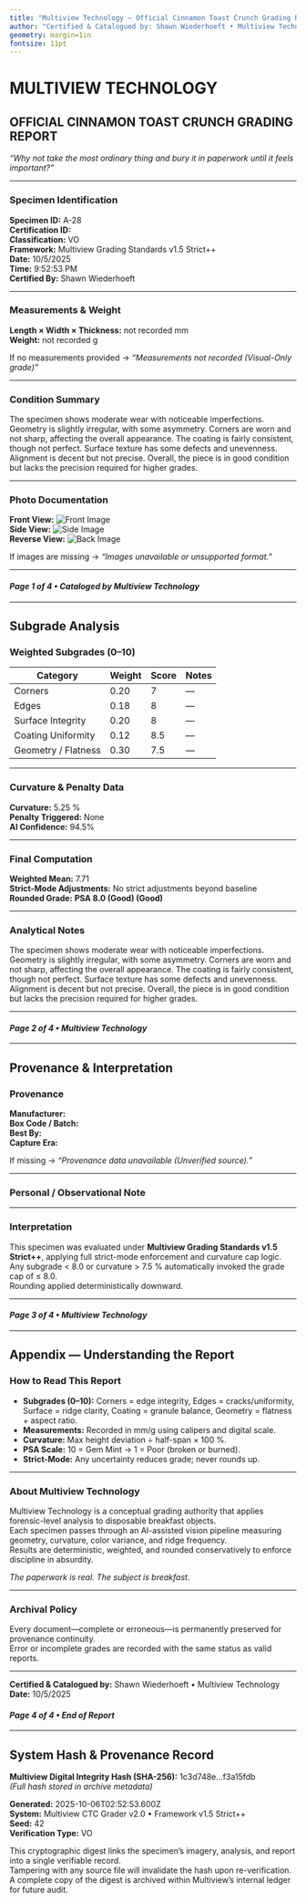 ```yaml
---
title: "Multiview Technology — Official Cinnamon Toast Crunch Grading Report"
author: "Certified & Catalogued by: Shawn Wiederhoeft • Multiview Technology"
geometry: margin=1in
fontsize: 11pt
---
```


# MULTIVIEW TECHNOLOGY  
## OFFICIAL CINNAMON TOAST CRUNCH GRADING REPORT

*“Why not take the most ordinary thing and bury it in paperwork until it feels important?”*

---

### **Specimen Identification**
**Specimen ID:** A-28  
**Certification ID:**   
**Classification:** VO  
**Framework:** Multiview Grading Standards v1.5 Strict++  
**Date:** 10/5/2025  
**Time:** 9:52:53 PM  
**Certified By:** Shawn Wiederhoeft  

---

### **Measurements & Weight**
**Length × Width × Thickness:** not recorded mm  
**Weight:** not recorded g  

If no measurements provided → *“Measurements not recorded (Visual-Only grade)”*

---

### **Condition Summary**
The specimen shows moderate wear with noticeable imperfections. Geometry is slightly irregular, with some asymmetry. Corners are worn and not sharp, affecting the overall appearance. The coating is fairly consistent, though not perfect. Surface texture has some defects and unevenness. Alignment is decent but not precise. Overall, the piece is in good condition but lacks the precision required for higher grades.

---

### **Photo Documentation**
**Front View:** ![Front Image](D:\Projects\CTC_Grading\Specimens\A-28\A-28_front.jpg)  
**Side View:** ![Side Image](D:\Projects\CTC_Grading\Specimens\A-28\A-28_side.jpg)  
**Reverse View:** ![Back Image]()  

If images are missing → *“Images unavailable or unsupported format.”*

---

#### *Page 1 of 4 • Cataloged by Multiview Technology*
<div style="page-break-after: always;"></div>

---

## **Subgrade Analysis**

### **Weighted Subgrades (0–10)**

| Category | Weight | Score | Notes |
|-----------|---------|--------|-------|
| Corners | 0.20 | 7 | — |
| Edges | 0.18 | 8 | — |
| Surface Integrity | 0.20 | 8 | — |
| Coating Uniformity | 0.12 | 8.5 | — |
| Geometry / Flatness | 0.30 | 7.5 | — |

---

### **Curvature & Penalty Data**
**Curvature:** 5.25 %  
**Penalty Triggered:** None  
**AI Confidence:** 94.5%  

---

### **Final Computation**
**Weighted Mean:** 7.71  
**Strict-Mode Adjustments:** No strict adjustments beyond baseline  
**Rounded Grade:** **PSA 8.0 (Good) (Good)**  

---

### **Analytical Notes**
The specimen shows moderate wear with noticeable imperfections. Geometry is slightly irregular, with some asymmetry. Corners are worn and not sharp, affecting the overall appearance. The coating is fairly consistent, though not perfect. Surface texture has some defects and unevenness. Alignment is decent but not precise. Overall, the piece is in good condition but lacks the precision required for higher grades.

---

#### *Page 2 of 4 • Multiview Technology*
<div style="page-break-after: always;"></div>

---

## **Provenance & Interpretation**

### **Provenance**
**Manufacturer:**   
**Box Code / Batch:**   
**Best By:**   
**Capture Era:**   

If missing → *“Provenance data unavailable (Unverified source).”*

---

### **Personal / Observational Note**


---

### **Interpretation**
This specimen was evaluated under **Multiview Grading Standards v1.5 Strict++**, applying full strict-mode enforcement and curvature cap logic.  
Any subgrade < 8.0 or curvature > 7.5 % automatically invoked the grade cap of ≤ 8.0.  
Rounding applied deterministically downward.

---

#### *Page 3 of 4 • Multiview Technology*
<div style="page-break-after: always;"></div>

---

## **Appendix — Understanding the Report**

### **How to Read This Report**
- **Subgrades (0–10):** Corners = edge integrity, Edges = cracks/uniformity, Surface = ridge clarity, Coating = granule balance, Geometry = flatness + aspect ratio.  
- **Measurements:** Recorded in mm/g using calipers and digital scale.  
- **Curvature:** Max height deviation ÷ half-span × 100 %.  
- **PSA Scale:** 10 = Gem Mint → 1 = Poor (broken or burned).  
- **Strict-Mode:** Any uncertainty reduces grade; never rounds up.  

---

### **About Multiview Technology**
Multiview Technology is a conceptual grading authority that applies forensic-level analysis to disposable breakfast objects.  
Each specimen passes through an AI-assisted vision pipeline measuring geometry, curvature, color variance, and ridge frequency.  
Results are deterministic, weighted, and rounded conservatively to enforce discipline in absurdity.  

*The paperwork is real. The subject is breakfast.*

---

### **Archival Policy**
Every document—complete or erroneous—is permanently preserved for provenance continuity.  
Error or incomplete grades are recorded with the same status as valid reports.  

---

**Certified & Catalogued by:** Shawn Wiederhoeft  •  Multiview Technology  
**Date:** 10/5/2025  

#### *Page 4 of 4 • End of Report*



---

## System Hash & Provenance Record  
**Multiview Digital Integrity Hash (SHA-256):** 1c3d748e…f3a15fdb  
*(Full hash stored in archive metadata)*  

**Generated:** 2025-10-06T02:52:53.600Z  
**System:** Multiview CTC Grader v2.0 • Framework v1.5 Strict++  
**Seed:** 42  
**Verification Type:** VO  

This cryptographic digest links the specimen’s imagery, analysis, and report into a single verifiable record.  
Tampering with any source file will invalidate the hash upon re-verification.  
A complete copy of the digest is archived within Multiview’s internal ledger for future audit.  
